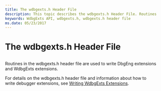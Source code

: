 ```yaml
---
title: The wdbgexts.h Header File
description: This topic describes the wdbgexts.h Header File. Routines in the wdbgexts.h header file are used to write DbgEng extensions and WdbgExts extensions.
keywords: WdbgExts API, wdbgexts.h, wdbgexts.h header file
ms.date: 05/23/2017
---
```


# The wdbgexts.h Header File


## <span id="ddk_the_wdbgexts_h_header_file_dbg"></span><span id="DDK_THE_WDBGEXTS_H_HEADER_FILE_DBG"></span>


Routines in the wdbgexts.h header file are used to write DbgEng extensions and WdbgExts extensions.

For details on the wdbgexts.h header file and information about how to write debugger extensions, see [Writing WdbgExts Extensions](writing-wdbgexts-extensions.md).

 

 